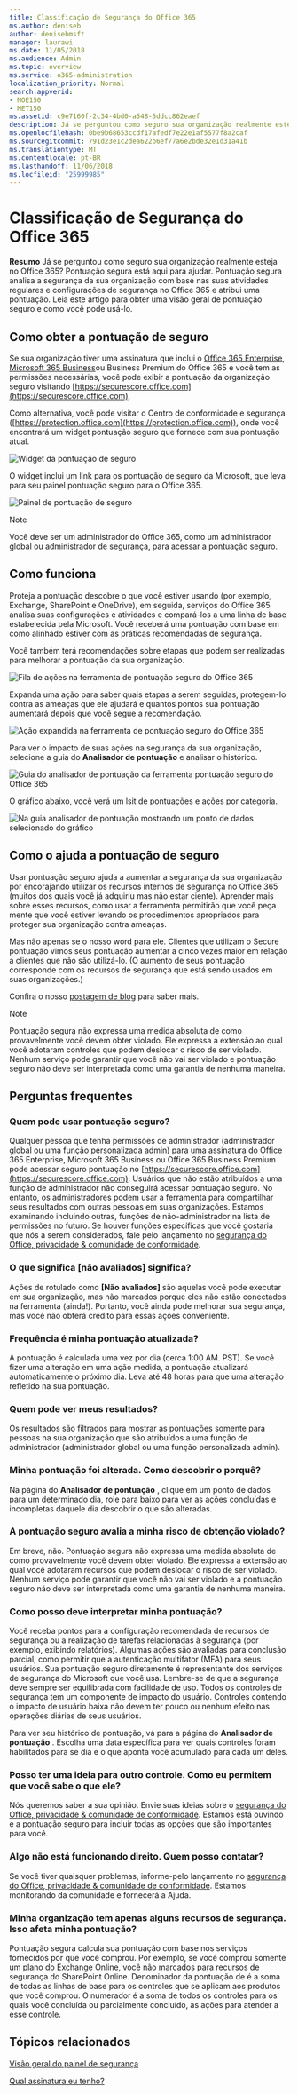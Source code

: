 ```yaml
---
title: Classificação de Segurança do Office 365
ms.author: deniseb
author: denisebmsft
manager: laurawi
ms.date: 11/05/2018
ms.audience: Admin
ms.topic: overview
ms.service: o365-administration
localization_priority: Normal
search.appverid:
- MOE150
- MET150
ms.assetid: c9e7160f-2c34-4bd0-a548-5ddcc862eaef
description: Já se perguntou como seguro sua organização realmente esteja no Office 365? Pontuação segura está aqui para ajudar. Pontuação segura analisa a segurança da sua organização com base nas suas atividades regulares e configurações de segurança no Office 365 e atribui uma pontuação.
ms.openlocfilehash: 0be9b68653ccdf17afedf7e22e1af5577f8a2caf
ms.sourcegitcommit: 791d23e1c2dea622b6ef77a6e2bde32e1d31a41b
ms.translationtype: MT
ms.contentlocale: pt-BR
ms.lasthandoff: 11/06/2018
ms.locfileid: "25999985"
---
```

# <a name="office-365-secure-score"></a>Classificação de Segurança do Office 365

**Resumo** Já se perguntou como seguro sua organização realmente esteja no Office 365? Pontuação segura está aqui para ajudar. Pontuação segura analisa a segurança da sua organização com base nas suas atividades regulares e configurações de segurança no Office 365 e atribui uma pontuação. Leia este artigo para obter uma visão geral de pontuação seguro e como você pode usá-lo.
  
## <a name="how-to-get-to-secure-score"></a>Como obter a pontuação de seguro

Se sua organização tiver uma assinatura que inclui o [Office 365 Enterprise](https://docs.microsoft.com/office365/enterprise/), [Microsoft 365 Business](https://docs.microsoft.com/microsoft-365/business/)ou Business Premium do Office 365 e você tem as permissões necessárias, você pode exibir a pontuação da organização seguro visitando [https://securescore.office.com](https://securescore.office.com). 

Como alternativa, você pode visitar o Centro de conformidade e segurança ([https://protection.office.com](https://protection.office.com)), onde você encontrará um widget pontuação seguro que fornece com sua pontuação atual.

![Widget da pontuação de seguro](media/SecureScoreWidget-o365.png)

O widget inclui um link para os pontuação de seguro da Microsoft, que leva para seu painel pontuação seguro para o Office 365.

![Painel de pontuação de seguro](media/SecureScore-WelcomeScreen.png)

> [!NOTE]
> Você deve ser um administrador do Office 365, como um administrador global ou administrador de segurança, para acessar a pontuação seguro.
  
## <a name="how-it-works"></a>Como funciona

Proteja a pontuação descobre o que você estiver usando (por exemplo, Exchange, SharePoint e OneDrive), em seguida, serviços do Office 365 analisa suas configurações e atividades e compará-los a uma linha de base estabelecida pela Microsoft. Você receberá uma pontuação com base em como alinhado estiver com as práticas recomendadas de segurança.
  
Você também terá recomendações sobre etapas que podem ser realizadas para melhorar a pontuação da sua organização. 
  
![Fila de ações na ferramenta de pontuação seguro do Office 365](media/SecureScore-ActionsToTake.png)
  
Expanda uma ação para saber quais etapas a serem seguidas, protegem-lo contra as ameaças que ele ajudará e quantos pontos sua pontuação aumentará depois que você segue a recomendação.
  
![Ação expandida na ferramenta de pontuação seguro do Office 365](media/SecureScore-DetailedActionToTake.png)
  
Para ver o impacto de suas ações na segurança da sua organização, selecione a guia do **Analisador de pontuação** e analisar o histórico. 
  
![Guia do analisador de pontuação da ferramenta pontuação seguro do Office 365](media/SecureScore-ScoreAnalyzer-7days.png)
  
O gráfico abaixo, você verá um lsit de pontuações e ações por categoria.
  
![Na guia analisador de pontuação mostrando um ponto de dados selecionado do gráfico](media/SecureScore-Analyzer-breakdownbelowchart.png)
  
## <a name="how-secure-score-helps"></a>Como o ajuda a pontuação de seguro

Usar pontuação seguro ajuda a aumentar a segurança da sua organização por encorajando utilizar os recursos internos de segurança no Office 365 (muitos dos quais você já adquiriu mas não estar ciente). Aprender mais sobre esses recursos, como usar a ferramenta permitirão que você peça mente que você estiver levando os procedimentos apropriados para proteger sua organização contra ameaças.
  
Mas não apenas se o nosso word para ele. Clientes que utilizam o Secure pontuação vimos seus pontuação aumentar a cinco vezes maior em relação a clientes que não são utilizá-lo. (O aumento de seus pontuação corresponde com os recursos de segurança que está sendo usados em suas organizações.)
  
Confira o nosso [postagem de blog](https://go.microsoft.com/fwlink/?linkid=836898) para saber mais. 
  
> [!NOTE]
> Pontuação segura não expressa uma medida absoluta de como provavelmente você devem obter violado. Ele expressa a extensão ao qual você adotaram controles que podem deslocar o risco de ser violado. Nenhum serviço pode garantir que você não vai ser violado e pontuação seguro não deve ser interpretada como uma garantia de nenhuma maneira. 
  
## <a name="faqs"></a>Perguntas frequentes

### <a name="who-can-use-secure-score"></a>Quem pode usar pontuação seguro?

Qualquer pessoa que tenha permissões de administrador (administrador global ou uma função personalizada admin) para uma assinatura do Office 365 Enterprise, Microsoft 365 Business ou Office 365 Business Premium pode acessar seguro pontuação no [https://securescore.office.com](https://securescore.office.com). Usuários que não estão atribuídos a uma função de administrador não conseguirá acessar pontuação seguro. No entanto, os administradores podem usar a ferramenta para compartilhar seus resultados com outras pessoas em suas organizações. Estamos examinando incluindo outras, funções de não-administrador na lista de permissões no futuro. Se houver funções específicas que você gostaria que nós a serem considerados, fale pelo lançamento no [segurança do Office, privacidade &amp; comunidade de conformidade](https://go.microsoft.com/fwlink/?linkid=836898).
  
### <a name="what-does-not-scored-mean"></a>O que significa [não avaliados] significa?

Ações de rotulado como **[Não avaliados]** são aquelas você pode executar em sua organização, mas não marcados porque eles não estão conectados na ferramenta (ainda!). Portanto, você ainda pode melhorar sua segurança, mas você não obterá crédito para essas ações conveniente. 
  
### <a name="how-often-is-my-score-updated"></a>Frequência é minha pontuação atualizada?

A pontuação é calculada uma vez por dia (cerca 1:00 AM. PST). Se você fizer uma alteração em uma ação medida, a pontuação atualizará automaticamente o próximo dia. Leva até 48 horas para que uma alteração refletido na sua pontuação.
  
### <a name="who-can-see-my-results"></a>Quem pode ver meus resultados?

Os resultados são filtrados para mostrar as pontuações somente para pessoas na sua organização que são atribuídos a uma função de administrador (administrador global ou uma função personalizada admin).
  
### <a name="my-score-changed-how-do-i-figure-out-why"></a>Minha pontuação foi alterada. Como descobrir o porquê?

Na página do **Analisador de pontuação** , clique em um ponto de dados para um determinado dia, role para baixo para ver as ações concluídas e incompletas daquele dia descobrir o que são alteradas. 
  
### <a name="does-the-secure-score-measure-my-risk-of-getting-breached"></a>A pontuação seguro avalia a minha risco de obtenção violado?

Em breve, não. Pontuação segura não expressa uma medida absoluta de como provavelmente você devem obter violado. Ele expressa a extensão ao qual você adotaram recursos que podem deslocar o risco de ser violado. Nenhum serviço pode garantir que você não vai ser violado e a pontuação seguro não deve ser interpretada como uma garantia de nenhuma maneira.
  
### <a name="how-should-i-interpret-my-score"></a>Como posso deve interpretar minha pontuação?

Você receba pontos para a configuração recomendada de recursos de segurança ou a realização de tarefas relacionadas à segurança (por exemplo, exibindo relatórios). Algumas ações são avaliadas para conclusão parcial, como permitir que a autenticação multifator (MFA) para seus usuários. Sua pontuação seguro diretamente é representante dos serviços de segurança do Microsoft que você usa. Lembre-se de que a segurança deve sempre ser equilibrada com facilidade de uso. Todos os controles de segurança tem um componente de impacto do usuário. Controles contendo o impacto de usuário baixa não devem ter pouco ou nenhum efeito nas operações diárias de seus usuários.
  
Para ver seu histórico de pontuação, vá para a página do **Analisador de pontuação** . Escolha uma data específica para ver quais controles foram habilitados para se dia e o que aponta você acumulado para cada um deles. 
  
### <a name="i-have-an-idea-for-another-control-how-do-i-let-you-know-what-it-is"></a>Posso ter uma ideia para outro controle. Como eu permitem que você sabe o que ele?

Nós queremos saber a sua opinião. Envie suas ideias sobre o [segurança do Office, privacidade &amp; comunidade de conformidade](https://go.microsoft.com/fwlink/?linkid=836898). Estamos está ouvindo e a pontuação seguro para incluir todas as opções que são importantes para você.
  
### <a name="something-isnt-working-right-who-should-i-contact"></a>Algo não está funcionando direito. Quem posso contatar?

Se você tiver quaisquer problemas, informe-pelo lançamento no [segurança do Office, privacidade &amp; comunidade de conformidade](https://go.microsoft.com/fwlink/?linkid=836898). Estamos monitorando da comunidade e fornecerá a Ajuda.
  
### <a name="my-organization-only-has-certain-security-features-does-this-affect-my-score"></a>Minha organização tem apenas alguns recursos de segurança. Isso afeta minha pontuação?

Pontuação segura calcula sua pontuação com base nos serviços fornecidos por que você comprou. Por exemplo, se você comprou somente um plano do Exchange Online, você não marcados para recursos de segurança do SharePoint Online. Denominador da pontuação de é a soma de todas as linhas de base para os controles que se aplicam aos produtos que você comprou. O numerador é a soma de todos os controles para os quais você concluída ou parcialmente concluído, as ações para atender a esse controle.

## <a name="related-topics"></a>Tópicos relacionados

[Visão geral do painel de segurança](security-dashboard.md)

[Qual assinatura eu tenho?](https://docs.microsoft.com/office365/admin/admin-overview/what-subscription-do-i-have?view=o365-worldwide)
  

